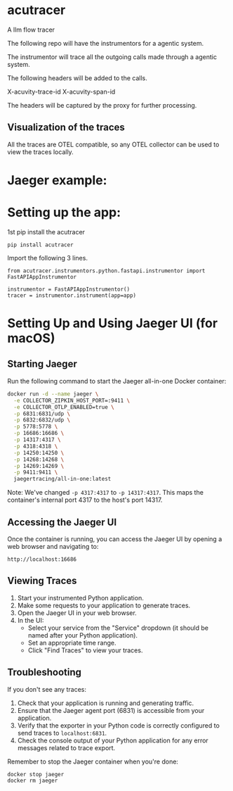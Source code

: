 # acutracer
A llm flow tracer


The following repo will have the instrumentors for a agentic system.

The instrumentor will trace all the outgoing calls made through a agentic system.

The following headers will be added to the calls.

X-acuvity-trace-id
X-acuvity-span-id

The headers will be captured by the proxy for further processing.

## Visualization of the traces

All the traces are OTEL compatible, so any OTEL collector can be used to view the traces locally.



# Jaeger example:

# Setting up the app:

1st pip install the acutracer

```
pip install acutracer
```

Import the following 3 lines.

```
from acutracer.instrumentors.python.fastapi.instrumentor import FastAPIAppInstrumentor

instrumentor = FastAPIAppInstrumentor()
tracer = instrumentor.instrument(app=app)
```
# Setting Up and Using Jaeger UI (for macOS)

## Starting Jaeger

Run the following command to start the Jaeger all-in-one Docker container:

```bash
docker run -d --name jaeger \
  -e COLLECTOR_ZIPKIN_HOST_PORT=:9411 \
  -e COLLECTOR_OTLP_ENABLED=true \
  -p 6831:6831/udp \
  -p 6832:6832/udp \
  -p 5778:5778 \
  -p 16686:16686 \
  -p 14317:4317 \
  -p 4318:4318 \
  -p 14250:14250 \
  -p 14268:14268 \
  -p 14269:14269 \
  -p 9411:9411 \
  jaegertracing/all-in-one:latest
```

Note: We've changed `-p 4317:4317` to `-p 14317:4317`. This maps the container's internal port 4317 to the host's port 14317.

## Accessing the Jaeger UI

Once the container is running, you can access the Jaeger UI by opening a web browser and navigating to:

```
http://localhost:16686
```

## Viewing Traces

1. Start your instrumented Python application.
2. Make some requests to your application to generate traces.
3. Open the Jaeger UI in your web browser.
4. In the UI:
   - Select your service from the "Service" dropdown (it should be named after your Python application).
   - Set an appropriate time range.
   - Click "Find Traces" to view your traces.

## Troubleshooting

If you don't see any traces:
1. Check that your application is running and generating traffic.
2. Ensure that the Jaeger agent port (6831) is accessible from your application.
3. Verify that the exporter in your Python code is correctly configured to send traces to `localhost:6831`.
4. Check the console output of your Python application for any error messages related to trace export.

Remember to stop the Jaeger container when you're done:

```bash
docker stop jaeger
docker rm jaeger
```
